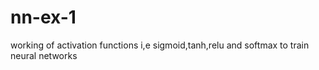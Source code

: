 # nn-ex-1
working of activation functions i,e sigmoid,tanh,relu and softmax to train neural networks
